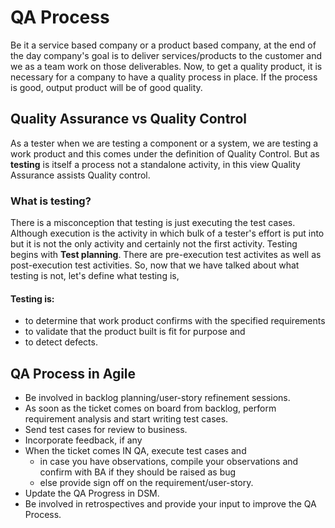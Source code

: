 # QA Process

Be it a service based company or a product based company, at the end of the day company's goal is to deliver services/products to the customer and we as a team work on those deliverables. Now, to get a quality product, it is necessary for a company to have a quality process in place. If the process is good, output product will be of good quality.

## Quality Assurance vs Quality Control

As a tester when we are testing a component or a system, we are testing a work product and this comes under the definition of Quality Control. But as **testing** is itself a process not a standalone activity, in this view Quality Assurance assists Quality control.

### What is testing?

There is a misconception that testing is just executing the test cases. Although execution is the activity in which bulk of a tester's effort is put into but it is not the only activity and certainly not the first activity. Testing begins with **Test planning**. There are pre-execution test activites as well as post-execution test activities. So, now that we have talked about what testing is not, let's define what testing is,

#### Testing is:
- to determine that work product confirms with the specified requirements
- to validate that the product built is fit for purpose and
- to detect defects.

## QA Process in Agile

- Be involved in backlog planning/user-story refinement sessions.
- As soon as the ticket comes on board from backlog, perform requirement analysis and start writing test cases.
- Send test cases for review to business.
- Incorporate feedback, if any
- When the ticket comes IN QA, execute test cases and
    - in case you have observations, compile your observations and confirm with BA if they should be raised as bug
    - else provide sign off on the requirement/user-story.
- Update the QA Progress in DSM.
- Be involved in retrospectives and provide your input to improve the QA Process.


